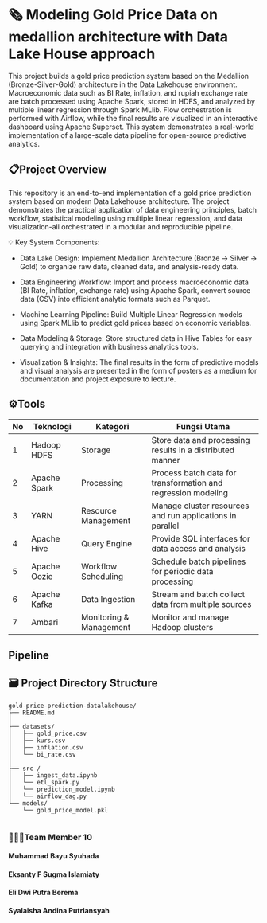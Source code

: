 
# 🗞️ **Modeling Gold Price Data on medallion architecture with Data Lake House approach**

This project builds a gold price prediction system based on the Medallion (Bronze-Silver-Gold) architecture in the Data Lakehouse environment. Macroeconomic data such as BI Rate, inflation, and rupiah exchange rate are batch processed using Apache Spark, stored in HDFS, and analyzed by multiple linear regression through Spark MLlib. Flow orchestration is performed with Airflow, while the final results are visualized in an interactive dashboard using Apache Superset. This system demonstrates a real-world implementation of a large-scale data pipeline for open-source predictive analytics.

## 📋Project Overview

This repository is an end-to-end implementation of a gold price prediction system based on modern Data Lakehouse architecture. The project demonstrates the practical application of data engineering principles, batch workflow, statistical modeling using multiple linear regression, and data visualization-all orchestrated in a modular and reproducible pipeline.

💡 Key System Components:

- Data Lake Design: Implement Medallion Architecture (Bronze → Silver → Gold) to organize raw data, cleaned data, and analysis-ready data.

- Data Engineering Workflow: Import and process macroeconomic data (BI Rate, inflation, exchange rate) using Apache Spark, convert source data (CSV) into efficient analytic formats such as Parquet.

- Machine Learning Pipeline: Build Multiple Linear Regression models using Spark MLlib to predict gold prices based on economic variables.

- Data Modeling & Storage: Store structured data in Hive Tables for easy querying and integration with business analytics tools.

- Visualization & Insights: The final results in the form of predictive models and visual analysis are presented in the form of posters as a medium for documentation and project exposure to lecture.

## ⚙️Tools

| No | Teknologi       | Kategori              | Fungsi Utama                                                                 |
|----|------------------|------------------------|-------------------------------------------------------------------------------|
| 1  | Hadoop HDFS      | Storage                | Store data and processing results in a distributed manner                    |
| 2  | Apache Spark     | Processing             | Process batch data for transformation and regression modeling                |
| 3  | YARN             | Resource Management    | Manage cluster resources and run applications in parallel                    |
| 4  | Apache Hive      | Query Engine           | Provide SQL interfaces for data access and analysis                          |
| 5  | Apache Oozie     | Workflow Scheduling    | Schedule batch pipelines for periodic data processing                        |
| 6  | Apache Kafka     | Data Ingestion         | Stream and batch collect data from multiple sources                          |
| 7  | Ambari           | Monitoring & Management| Monitor and manage Hadoop clusters                                           |

## Pipeline

## 🗃️  Project Directory Structure
```
gold-price-prediction-datalakehouse/
├── README.md
│
├── datasets/
│   ├── gold_price.csv       
│   ├── kurs.csv     
│   ├── inflation.csv        
│   └── bi_rate.csv           
│
├── src /
│   ├── ingest_data.ipynb 
│   └── etl_spark.py
│   └── prediction_model.ipynb         
│   └── airflow_dag.py
└── models/
    └── gold_price_model.pkl


```
### 🧑‍🤝‍🧑**Team Member 10**
#### Muhammad Bayu Syuhada
#### Eksanty F Sugma Islamiaty
#### Eli Dwi Putra Berema
#### Syalaisha Andina Putriansyah
